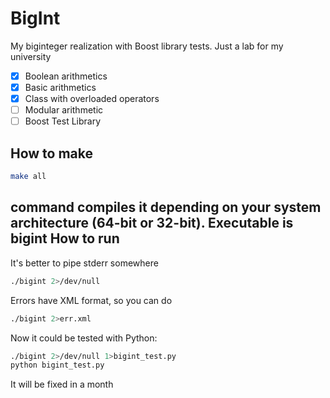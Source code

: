 BigInt
======

My biginteger realization with Boost library tests. Just a lab for my university
- [x] Boolean arithmetics
- [x] Basic arithmetics
- [x] Class with overloaded operators
- [ ] Modular arithmetic
- [ ] Boost Test Library

How to make
-----------
```bash
make all
```
command compiles it depending on your system architecture (64-bit or 32-bit). Executable is bigint
How to run
----------
It's better to pipe stderr somewhere
```bash
./bigint 2>/dev/null
```
Errors have XML format, so you can do
```bash
./bigint 2>err.xml
```

Now it could be tested with Python:
```bash
./bigint 2>/dev/null 1>bigint_test.py
python bigint_test.py
```
It will be fixed in a month

